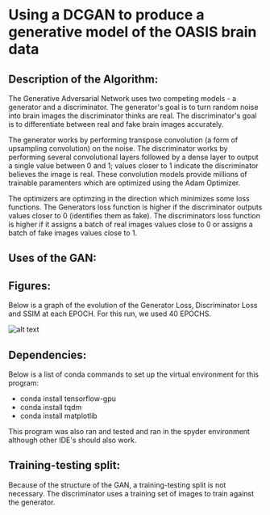 # Using a DCGAN to produce a generative model of the OASIS brain data

## Description of the Algorithm:

The Generative Adversarial Network uses two competing models - a generator and a discriminator. The generator's goal is to turn random noise into brain images the discriminator thinks are real. The discriminator's goal is to differentiate between real and fake brain images accurately.

The generator works by performing transpose convolution (a form of upsampling convolution) on the noise. The discriminator works by performing several convolutional layers followed by a dense layer to output a single value between 0 and 1; values closer to 1 indicate the discriminator believes the image is real.  These convolution models provide millions of trainable paramenters which are optimized using the Adam Optimizer.

The optimizers are optimzing in the direction which minimizes some loss functions. The Generators loss function is higher if the discriminator outputs values closer to 0 (identifies them as fake). The discriminators loss function is higher if it assigns a batch of real images values close to 0 or assigns a batch of fake images values close to 1. 

## Uses of the GAN:



## Figures:

Below is a graph of the evolution of the Generator Loss, Discriminator Loss and SSIM at each EPOCH. For this run, we used 40 EPOCHS. 

![alt text](http://url/to/img.png)

## Dependencies:

Below is a list of conda commands to set up the virtual environment for this program:

* conda install tensorflow-gpu
* conda install tqdm
* conda install matplotlib

This program was also ran and tested and ran in the spyder environment although other IDE's should also work.

## Training-testing split:

Because of the structure of the GAN, a training-testing split is not necessary. The discriminator uses a training set of images to train against the generator.
